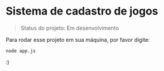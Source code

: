 # Sistema de cadastro de jogos #

>Status do projeto: Em desenvolvimento

Para rodar esse projeto em sua máquina, por favor digite:

```
node app.js
```
:)